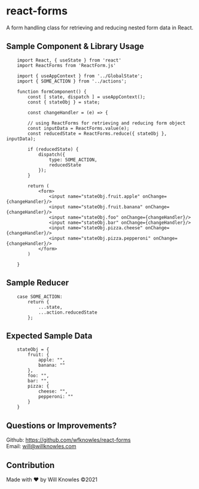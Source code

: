 # react-forms
A form handling class for retrieving and reducing nested form data in React.


## Sample Component & Library Usage

```
    import React, { useState } from 'react'
    import ReactForms from 'ReactForm.js'

    import { useAppContext } from '../GlobalState';
    import { SOME_ACTION } from '../actions';

    function formComponent() {
        const [ state, dispatch ] = useAppContext();
        const { stateObj } = state;

        const changeHandler = (e) => {

        // using ReactForms for retrieving and reducing form object
        const inputData = ReactForms.value(e);
        const reducedState = ReactForms.reduce({ stateObj }, inputData);

        if (reducedState) {
            dispatch({
                type: SOME_ACTION,
                reducedState
            });
        }

        return (
            <form>
                <input name="stateObj.fruit.apple" onChange={changeHandler}/>
                <input name="stateObj.fruit.banana" onChange={changeHandler}/>
                <input name="stateObj.foo" onChange={changeHandler}/>
                <input name="stateObj.bar" onChange={changeHandler}/>
                <input name="stateObj.pizza.cheese" onChange={changeHandler}/>
                <input name="stateObj.pizza.pepperoni" onChange={changeHandler}/>
            </form>
        )

    }

```

## Sample Reducer
```
    case SOME_ACTION:
        return {
            ...state,
            ...action.reducedState
        };

```

## Expected Sample Data
```
    stateObj = {
        fruit: {
            apple: "",
            banana: ""
        },
        foo: "",
        bar: "",
        pizza: {
            cheese: "",
            pepperoni: ""
        }
    }
```

## Questions or Improvements?
Github: https://github.com/wfknowles/react-forms<br>
Email: will@willknowles.com

## Contribution
Made with ❤️ by Will Knowles
©️2021